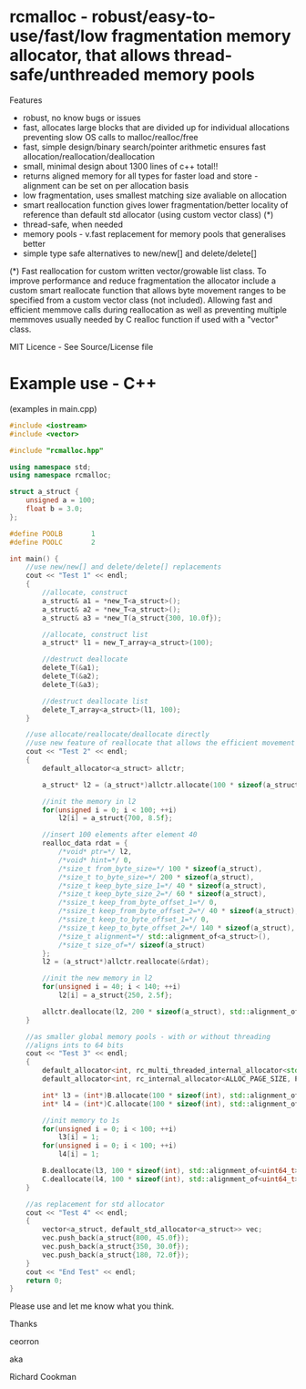 # rcmalloc - robust/easy-to-use/fast/low fragmentation memory allocator, that allows thread-safe/unthreaded memory pools

Features
 - robust, no know bugs or issues
 - fast, allocates large blocks that are divided up for individual allocations preventing slow OS calls to malloc/realloc/free
 - fast, simple design/binary search/pointer arithmetic ensures fast allocation/reallocation/deallocation
 - small, minimal design about 1300 lines of c++ total!!
 - returns aligned memory for all types for faster load and store - alignment can be set on per allocation basis
 - low fragmentation, uses smallest matching size avaliable on allocation
 - smart reallocation function gives lower fragmentation/better locality of reference than default std allocator (using custom vector class) (*)
 - thread-safe, when needed
 - memory pools - v.fast replacement for memory pools that generalises better
 - simple type safe alternatives to new/new[] and delete/delete[]

(*) Fast reallocation for custom written vector/growable list class.
To improve performance and reduce fragmentation the allocator include a custom smart reallocate function that allows byte movement ranges to be specified from a custom vector class (not included). Allowing fast and efficient memmove calls during reallocation as well as preventing multiple memmoves usually needed by C realloc function if used with a "vector" class.

MIT Licence - See Source/License file

# Example use - C++

(examples in main.cpp)

```C++
#include <iostream>
#include <vector>

#include "rcmalloc.hpp"

using namespace std;
using namespace rcmalloc;

struct a_struct {
	unsigned a = 100;
	float b = 3.0;
};

#define POOLB		1
#define POOLC		2

int main() {
	//use new/new[] and delete/delete[] replacements
	cout << "Test 1" << endl;
	{
		//allocate, construct
		a_struct& a1 = *new_T<a_struct>();
		a_struct& a2 = *new_T<a_struct>();
		a_struct& a3 = *new_T(a_struct{300, 10.0f});

		//allocate, construct list
		a_struct* l1 = new_T_array<a_struct>(100);

		//destruct deallocate
		delete_T(&a1);
		delete_T(&a2);
		delete_T(&a3);

		//destruct deallocate list
		delete_T_array<a_struct>(l1, 100);
	}

	//use allocate/reallocate/deallocate directly
	//use new feature of reallocate that allows the efficient movement of memory when reallocating
	cout << "Test 2" << endl;
	{
		default_allocator<a_struct> allctr;

		a_struct* l2 = (a_struct*)allctr.allocate(100 * sizeof(a_struct), std::alignment_of<a_struct>(), sizeof(a_struct));

		//init the memory in l2
		for(unsigned i = 0; i < 100; ++i)
			l2[i] = a_struct{700, 8.5f};

		//insert 100 elements after element 40
		realloc_data rdat = {
			/*void* ptr=*/ l2,
			/*void* hint=*/ 0,
			/*size_t from_byte_size=*/ 100 * sizeof(a_struct),
			/*size_t to_byte_size=*/ 200 * sizeof(a_struct),
			/*size_t keep_byte_size_1=*/ 40 * sizeof(a_struct),
			/*size_t keep_byte_size_2=*/ 60 * sizeof(a_struct),
			/*ssize_t keep_from_byte_offset_1=*/ 0,
			/*ssize_t keep_from_byte_offset_2=*/ 40 * sizeof(a_struct),
			/*ssize_t keep_to_byte_offset_1=*/ 0,
			/*ssize_t keep_to_byte_offset_2=*/ 140 * sizeof(a_struct),
			/*size_t alignment=*/ std::alignment_of<a_struct>(),
			/*size_t size_of=*/ sizeof(a_struct)
		};
		l2 = (a_struct*)allctr.reallocate(&rdat);

		//init the new memory in l2
		for(unsigned i = 40; i < 140; ++i)
			l2[i] = a_struct{250, 2.5f};

		allctr.deallocate(l2, 200 * sizeof(a_struct), std::alignment_of<a_struct>(), sizeof(a_struct));
	}

	//as smaller global memory pools - with or without threading
	//aligns ints to 64 bits
	cout << "Test 3" << endl;
	{
		default_allocator<int, rc_multi_threaded_internal_allocator<std::mutex, ALLOC_PAGE_SIZE, POOLB>> B;
		default_allocator<int, rc_internal_allocator<ALLOC_PAGE_SIZE, POOLC>> C;

		int* l3 = (int*)B.allocate(100 * sizeof(int), std::alignment_of<uint64_t>(), sizeof(int));
		int* l4 = (int*)C.allocate(100 * sizeof(int), std::alignment_of<uint64_t>(), sizeof(int));

		//init memory to 1s
		for(unsigned i = 0; i < 100; ++i)
			l3[i] = 1;
		for(unsigned i = 0; i < 100; ++i)
			l4[i] = 1;

		B.deallocate(l3, 100 * sizeof(int), std::alignment_of<uint64_t>(), sizeof(int));
		C.deallocate(l4, 100 * sizeof(int), std::alignment_of<uint64_t>(), sizeof(int));
	}

	//as replacement for std allocator
	cout << "Test 4" << endl;
	{
		vector<a_struct, default_std_allocator<a_struct>> vec;
		vec.push_back(a_struct{800, 45.0f});
		vec.push_back(a_struct{350, 30.0f});
		vec.push_back(a_struct{180, 72.0f});
	}
	cout << "End Test" << endl;
	return 0;
}
```

Please use and let me know what you think.

Thanks

ceorron

aka

Richard Cookman
